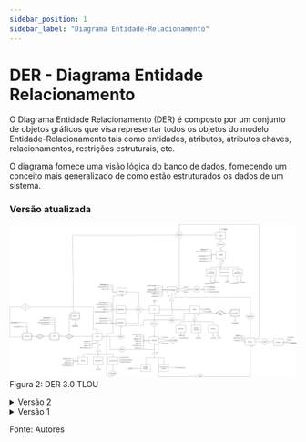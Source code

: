 ```yaml
---
sidebar_position: 1
sidebar_label: "Diagrama Entidade-Relacionamento"
---
```


# DER - Diagrama Entidade Relacionamento

O Diagrama Entidade Relacionamento (DER) é composto por um conjunto de objetos gráficos que visa representar todos os objetos do modelo Entidade-Relacionamento tais como entidades, atributos, atributos chaves, relacionamentos, restrições estruturais, etc.

O diagrama fornece uma visão lógica do banco de dados, fornecendo um conceito mais generalizado de como estão estruturados os dados de um sistema.

### Versão atualizada

![Diagrama Entidade Relacional](../../static/img/TLOU-DER3.drawio.png)
Figura 2: DER 3.0 TLOU

<details>
  <summary>Versão 2</summary>

  ![Diagrama Entidade Relacional](../../static/img/TLOU-DER2.drawio.png)
Figura 2: DER 2.0 TLOU

</details>


<details>
  <summary>Versão 1</summary>
  
  ![Diagrama Entidade Relacional](../../static/img/TLOU-DER.drawio.png)
Figura 1: DER 1.0 TLOU

</details>

Fonte: Autores